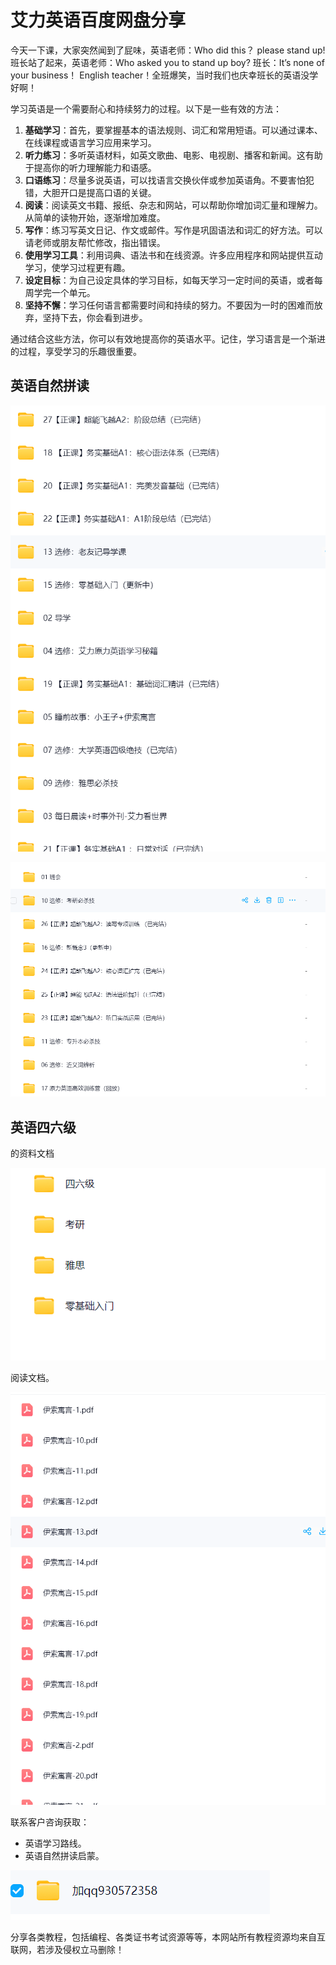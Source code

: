 # 艾力英语百度网盘分享



今天一下课，大家突然闻到了屁味，英语老师：Who did this？ please stand up! 班长站了起来，英语老师：Who asked you to stand up boy? 班长：It’s none of your business！ English teacher！全班爆笑，当时我们也庆幸班长的英语没学好啊！



学习英语是一个需要耐心和持续努力的过程。以下是一些有效的方法：

1. **基础学习**：首先，要掌握基本的语法规则、词汇和常用短语。可以通过课本、在线课程或语言学习应用来学习。
2. **听力练习**：多听英语材料，如英文歌曲、电影、电视剧、播客和新闻。这有助于提高你的听力理解能力和语感。
3. **口语练习**：尽量多说英语，可以找语言交换伙伴或参加英语角。不要害怕犯错，大胆开口是提高口语的关键。
4. **阅读**：阅读英文书籍、报纸、杂志和网站，可以帮助你增加词汇量和理解力。从简单的读物开始，逐渐增加难度。
5. **写作**：练习写英文日记、作文或邮件。写作是巩固语法和词汇的好方法。可以请老师或朋友帮忙修改，指出错误。
6. **使用学习工具**：利用词典、语法书和在线资源。许多应用程序和网站提供互动学习，使学习过程更有趣。
7. **设定目标**：为自己设定具体的学习目标，如每天学习一定时间的英语，或者每周学完一个单元。
8. **坚持不懈**：学习任何语言都需要时间和持续的努力。不要因为一时的困难而放弃，坚持下去，你会看到进步。

通过结合这些方法，你可以有效地提高你的英语水平。记住，学习语言是一个渐进的过程，享受学习的乐趣很重要。

## 英语自然拼读



![image-20241130093254646](eglish01.assets/image-20241130093254646.png)







![image-20241130093326703](eglish01.assets/image-20241130093326703.png)







## 英语四六级

的资料文档

![image-20241130093520793](eglish01.assets/image-20241130093520793.png)





阅读文档。



![image-20241130093455008](eglish01.assets/image-20241130093455008.png)





联系客户咨询获取：

- 英语学习路线。
- 英语自然拼读启蒙。

![image-20241130093654121](eglish01.assets/image-20241130093654121.png)

分享各类教程，包括编程、各类证书考试资源等等，本网站所有教程资源均来自互联网，若涉及侵权立马删除！





